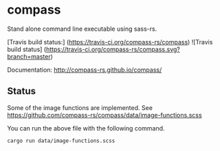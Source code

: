 compass
===


Stand alone command line executable using sass-rs.

[Travis build status:] (https://travis-ci.org/compass-rs/compass) ![Travis build status]
(https://travis-ci.org/compass-rs/compass.svg?branch=master)

Documentation: http://compass-rs.github.io/compass/

Status
------

Some of the image functions are implemented. See https://github.com/compass-rs/compass/data/image-functions.scss

You can run the above file with the following command.

```
cargo run data/image-functions.scss
```
